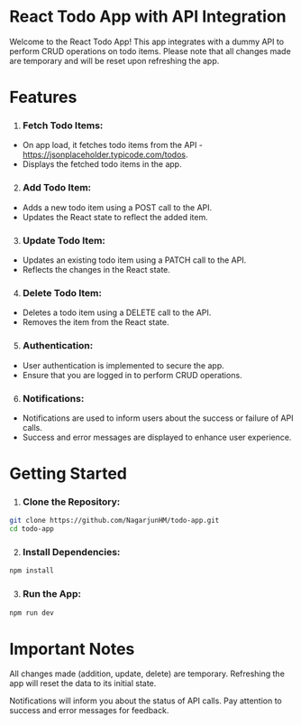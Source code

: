 # React Todo App with API Integration

Welcome to the React Todo App! This app integrates with a dummy API to perform CRUD operations on todo items. Please note that all changes made are temporary and will be reset upon refreshing the app.

# Features

1. ### Fetch Todo Items:

- On app load, it fetches todo items from the API - https://jsonplaceholder.typicode.com/todos.
- Displays the fetched todo items in the app.

2. ### Add Todo Item:

- Adds a new todo item using a POST call to the API.
- Updates the React state to reflect the added item.

3. ### Update Todo Item:

- Updates an existing todo item using a PATCH call to the API.
- Reflects the changes in the React state.

4. ### Delete Todo Item:

- Deletes a todo item using a DELETE call to the API.
- Removes the item from the React state.

5. ### Authentication:

- User authentication is implemented to secure the app.
- Ensure that you are logged in to perform CRUD operations.

6. ### Notifications:

- Notifications are used to inform users about the success or failure of API calls.
- Success and error messages are displayed to enhance user experience.

# Getting Started
1. ### Clone the Repository:
```bash
git clone https://github.com/NagarjunHM/todo-app.git
cd todo-app
```

2. ### Install Dependencies:
```bash
npm install
```
3. ### Run the App:
```bash
npm run dev
```
# Important Notes

All changes made (addition, update, delete) are temporary.
Refreshing the app will reset the data to its initial state.

Notifications will inform you about the status of API calls.
Pay attention to success and error messages for feedback.
